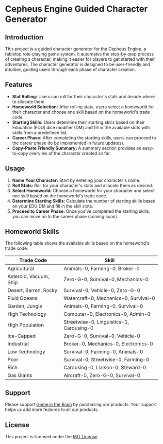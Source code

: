 # Cepheus Engine Guided Character Generator

## Introduction

This project is a guided character generator for the Cepheus Engine, a tabletop role-playing game system. It automates the step-by-step process of creating a character, making it easier for players to get started with their adventures. The character generator is designed to be user-friendly and intuitive, guiding users through each phase of character creation.

## Features

- **Stat Rolling:** Users can roll for their character's stats and decide where to allocate them.
- **Homeworld Selection:** After rolling stats, users select a homeworld for their character and choose one skill based on the homeworld's trade code.
- **Starting Skills:** Users determine their starting skills based on their Education (EDU) dice modifier (DM) and fill in the available slots with skills from a predefined list.
- **Career Phase:** After completing the starting skills, users can proceed to the career phase (to be implemented in future updates).
- **Copy-Paste Friendly Summary:** A summary section provides an easy-to-copy overview of the character created so far.

## Usage

1. **Name Your Character:** Start by entering your character's name.
2. **Roll Stats:** Roll for your character's stats and allocate them as desired.
3. **Select Homeworld:** Choose a homeworld for your character and select one skill based on the homeworld's trade code.
4. **Determine Starting Skills:** Calculate the number of starting skills based on your EDU DM and fill in the skill slots.
5. **Proceed to Career Phase:** Once you've completed the starting skills, you can move on to the career phase (coming soon).

## Homeworld Skills

The following table shows the available skills based on the homeworld's trade code:

| Trade Code              | Skill                           |
|-------------------------|---------------------------------|
| Agricultural            | Animals-0, Farming-0, Broker-0  |
| Asteroid, Vacuum, Ship  | Zero-G-0, Survival-0, Mechanics-0 |
| Desert, Barren, Rocky   | Survival-0, Vehicle-0, Zero-G-0 |
| Fluid Oceans            | Watercraft-0, Mechanics-0, Survival-0 |
| Garden, Jungle          | Animals-0, Farming-0, Survival-0 |
| High Technology         | Computer-0, Electronics-0, Admin-0 |
| High Population         | Streetwise-0, Linguistics-1, Carousing-0 |
| Ice-Capped              | Zero-G-0, Survival-0, Vehicle-0 |
| Industrial              | Broker-0, Mechanics-0, Electronics-0 |
| Low Technology          | Survival-0, Farming-0, Animals-0 |
| Poor                    | Survival-0, Streetwise-0, Farming-0 |
| Rich                    | Carousing-0, Liaison-0, Steward-0 |
| Gas Giants              | Aircraft-0, Zero-G-0, Survival-0 |

## Support

Please support [Game in the Brain](https://www.gameinthebrain.com/) by purchasing our products. Your support helps us add more features to all our products.

## License

This project is licensed under the [MIT License](LICENSE).
